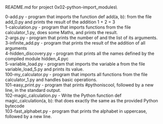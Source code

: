 README.md for project 0x02-python-import_modules\

0-add.py - program that imports the function def add(a, b): from the file add_0.py and prints the result of the addition 1 + 2 = 3\
1-calculation.py - program that imports functions from the file calculator_1.py, does some Maths, and prints the result.\
2-args.py - program that prints the number of and the list of its arguments.\
3-infinite_add.py - program that prints the result of the addition of all arguments\
4-hidden_discovery.py - program that prints all the names defined by the compiled module hidden_4.pyc\
5-variable_load.py - program that imports the variable a from the file variable_load_5.py and prints its value.\
100-my_calculator.py - program that imports all functions from the file calculator_1.py and handles basic operations.\
101-easy_print.py - program that prints #pythoniscool, followed by a new line, in the standard output.\
102-magic_calculation.py - Write the Python function def magic_calculation(a, b): that does exactly the same as the provided Python bytecode\
103-fast_alphabet.py - program that prints the alphabet in uppercase, followed by a new line.
